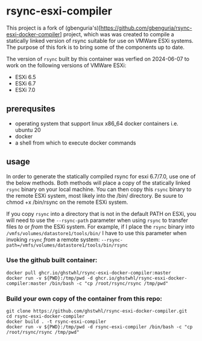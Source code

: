 # rsync-esxi-compiler
This project is a fork of (gbenguria's)[https://github.com/gbenguria/rsync-esxi-docker-compiler] project, which was was created to compile a statically linked version of rsync suitable for use on VMWare ESXi systems.  The purpose of this fork is to bring some of the components up to date.

The version of `rsync` built by this container was verfied on 2024-06-07 to work on the following versions of VMWare ESXi:

* ESXi 6.5
* ESXi 6.7
* ESXi 7.0


## prerequsites

* operating system that support linux x86_64 docker containers i.e. ubuntu 20
* docker 
* a shell from which to execute docker commands

## usage
In order to generate the statically compiled rsync for esxi 6.7/7.0, use one of the below methods.  Both methods will place a copy of the statically linked `rsync` binary on your local machine.  You can then copy this `rsync` binary to the remote ESXi system, most likely into the /bin/ directory.  Be suure to chmod +x /bin/rsync on the remote ESXi system.

If you copy `rsync` into a directory that is not in the default PATH on ESXi, you will need to use the `--rsync-path` parameter when using `rsync` to transfer files *to* or *from* the ESXi system.  For example, if I place the `rsync` binary into `/vmfs/volumes/datastore1/tools/bin/` I have to use this parameter when invoking `rsync` *from* a remote system:  `--rsync-path=/vmfs/volumes/datastore1/tools/bin/rsync`


### Use the github built container:
```
docker pull ghcr.io/ghstwhl/rsync-esxi-docker-compiler:master
docker run -v ${PWD}:/tmp/pwd -d ghcr.io/ghstwhl/rsync-esxi-docker-compiler:master /bin/bash -c "cp /root/rsync/rsync /tmp/pwd"
```

### Build your own copy of the container from this repo:
```
git clone https://github.com/ghstwhl/rsync-esxi-docker-compiler.git
cd rsync-esxi-docker-compiler
docker build . -t rsync-esxi-compiler
docker run -v ${PWD}:/tmp/pwd -d rsync-esxi-compiler /bin/bash -c "cp /root/rsync/rsync /tmp/pwd"
```
